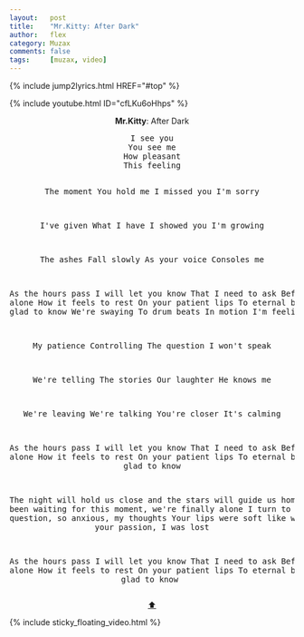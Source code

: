 ```yaml
---
layout:   post
title:    "Mr.Kitty: After Dark"
author:   flex
category: Muzax
comments: false
tags:     [muzax, video]
---
```


{% include jump2lyrics.html HREF="#top" %}

<div class="overridemaxwidthboth">
{% include youtube.html ID="cfLKu6oHhps" %}
</div>

<a id="top"></a>
<div id="lyrics"><div class="lyricsheader" style=""><p><center><b>Mr.Kitty</b>: After Dark</center></p></div>
<center><pre>
I see you
You see me
How pleasant
This feeling
 
The moment
You hold me
I missed you
I'm sorry
 
I've given
What I have
I showed you
I'm growing
 
The ashes
Fall slowly
As your voice
Consoles me
 
As the hours pass
I will let you know
That I need to ask
Before I'm alone
How it feels to rest
On your patient lips
To eternal bliss
I'm so glad to know
We're swaying
To drum beats
In motion
I'm feeling
 
My patience
Controlling
The question
I won't speak
 
We're telling
The stories
Our laughter
He knows me
 
We're leaving
We're talking
You're closer
It's calming
 
As the hours pass
I will let you know
That I need to ask
Before I'm alone
How it feels to rest
On your patient lips
To eternal bliss
I'm so glad to know

The night will hold us close 
and the stars will guide us home
I've been waiting for this moment, 
we're finally alone
I turn to ask the question, 
so anxious, my thoughts
Your lips were soft like winter, 
in your passion, I was lost
 
As the hours pass
I will let you know
That I need to ask
Before I'm alone
How it feels to rest
On your patient lips
To eternal bliss
I'm so glad to know
</pre>
<a href="#top">⬆</a></center></div>

<div class="sticky_floating_video"></div>
{% include sticky_floating_video.html %}